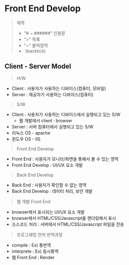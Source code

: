 # Front End Develop

>제목
>- "# ~ ######"
>인용문
>- ">"
>목록
> - "~"
> 블럭영역
> - `(backtick)

## Client - Server Model

> H/W
- Client : 사용자가 사용하는 디바이스(컴퓨터, 모바일)
- Server : 제공자가 사용하는 디바이스(컴퓨터)

> S/W
- Client : 사용자가 사용하는 디바이스에서 실행되고 있는 S/W
  - 웹 개발에서 client : browser
-  Server : 서버 컴퓨터에서 실행되고 있는 S/W 
  - 리눅스 OS - apache
  - 윈도우 OS - IIS

> Front End Develop
- Front End : 사용자가 모니터/화면을 통해서 볼 수 있는 영역
- Front End Develop : UI/UX 요소 개발

> Back End Develop
- Back End : 사용자가 확인할 수 없는 영역
- Back End Develop : 데이터 처리, 보안 개발

> 웹 개발 Front End
- browser에서 표시되는 UI/UX 요소 개발
- browser에서 HTML/CSS/Javascript를 랜더링해서 표시
- 소스코드 처리 : 서버에서 HTML/CSS/Javascript 파일을 전송

> 프로그래밍 언어 번역과정
- compile : Ex) 통번역
- interprete : Ex) 동시통역
- 웹 Front End : Render


